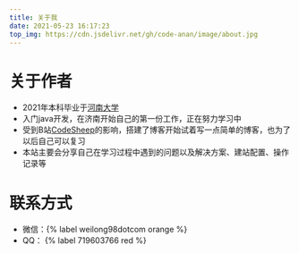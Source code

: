 ```yaml
---
title: 关于我
date: 2021-05-23 16:17:23
top_img: https://cdn.jsdelivr.net/gh/code-anan/image/about.jpg
---
```

# 关于作者
+ 2021年本科毕业于[河南大学](http://www.henu.edu.cn/)
+ 入门java开发，在济南开始自己的第一份工作，正在努力学习中
+ 受到B站[CodeSheep](https://space.bilibili.com/384068749?from=search&seid=12272645845424285022&spm_id_from=333.337.0.0)的影响，搭建了博客开始试着写一点简单的博客，也为了以后自己可以复习
+ 本站主要会分享自己在学习过程中遇到的问题以及解决方案、建站配置、操作记录等



# 联系方式

+ 微信：{% label weilong98dotcom orange %}
+ QQ： {% label 719603766 red %}
